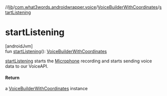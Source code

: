//[lib](../../../index.md)/[com.what3words.androidwrapper.voice](../index.md)/[VoiceBuilderWithCoordinates](index.md)/[startListening](start-listening.md)

# startListening

[androidJvm]\
fun [startListening](start-listening.md)(): [VoiceBuilderWithCoordinates](index.md)

[startListening](start-listening.md) starts the [Microphone](../-microphone/index.md) recording and starts sending voice data to our VoiceAPI.

#### Return

a [VoiceBuilderWithCoordinates](index.md) instance
